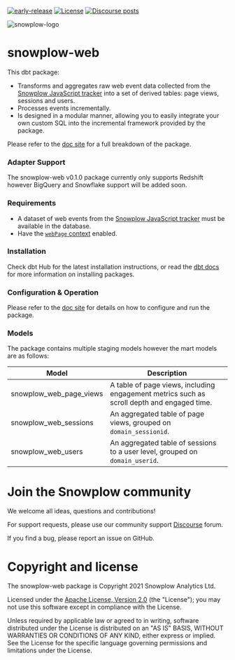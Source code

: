 [![early-release]][tracker-classificiation] [![License][license-image]][license] [![Discourse posts][discourse-image]][discourse]

![snowplow-logo](https://raw.githubusercontent.com/snowplow/dbt-snowplow-utils/main/assets/snowplow_logo.png)
# snowplow-web
This dbt package:  
- Transforms and aggregates raw web event data collected from the [Snowplow JavaScript tracker][tracker-docs] into a set of derived tables: page views, sessions and users.
- Processes events incrementally.
- Is designed in a modular manner, allowing you to easily integrate your own custom SQL into the incremental framework provided by the package.

Please refer to the [doc site][snowplow-web-docs] for a full breakdown of the package.

### Adapter Support
The snowplow-web v0.1.0 package currently only supports Redshift however BigQuery and Snowflake support will be added soon.

### Requirements
- A dataset of web events from the [Snowplow JavaScript tracker][tracker-docs] must be available in the database.
- Have the [`webPage` context][webpage-context] enabled.

### Installation
Check dbt Hub for the latest installation instructions, or read the [dbt docs][dbt-package-docs] for more information on installing packages.

### Configuration & Operation
Please refer to the [doc site][snowplow-web-docs] for details on how to configure and run the package.

### Models
The package contains multiple staging models however the mart models are as follows:

| Model                             | Description                                                                                |
|-----------------------------------|--------------------------------------------------------------------------------------------|
| snowplow_web_page_views           | A table of page views, including engagement metrics such as scroll depth and engaged time. |
| snowplow_web_sessions             | An aggregated table of page views, grouped on `domain_sessionid`.                          |
| snowplow_web_users                | An aggregated table of sessions to a user level, grouped on `domain_userid`.               |

# Join the Snowplow community

We welcome all ideas, questions and contributions!

For support requests, please use our community support [Discourse][discourse] forum.

If you find a bug, please report an issue on GitHub.

# Copyright and license

The snowplow-web package is Copyright 2021 Snowplow Analytics Ltd.

Licensed under the [Apache License, Version 2.0][license] (the "License");
you may not use this software except in compliance with the License.

Unless required by applicable law or agreed to in writing, software
distributed under the License is distributed on an "AS IS" BASIS,
WITHOUT WARRANTIES OR CONDITIONS OF ANY KIND, either express or implied.
See the License for the specific language governing permissions and
limitations under the License.

[license]: http://www.apache.org/licenses/LICENSE-2.0
[license-image]: http://img.shields.io/badge/license-Apache--2-blue.svg?style=flat
[tracker-classificiation]: https://docs.snowplowanalytics.com/docs/collecting-data/collecting-from-own-applications/tracker-maintenance-classification/
[early-release]: https://img.shields.io/static/v1?style=flat&label=Snowplow&message=Early%20Release&color=014477&labelColor=9ba0aa&logo=data:image/png;base64,iVBORw0KGgoAAAANSUhEUgAAABAAAAAQCAMAAAAoLQ9TAAAAeFBMVEVMaXGXANeYANeXANZbAJmXANeUANSQAM+XANeMAMpaAJhZAJeZANiXANaXANaOAM2WANVnAKWXANZ9ALtmAKVaAJmXANZaAJlXAJZdAJxaAJlZAJdbAJlbAJmQAM+UANKZANhhAJ+EAL+BAL9oAKZnAKVjAKF1ALNBd8J1AAAAKHRSTlMAa1hWXyteBTQJIEwRgUh2JjJon21wcBgNfmc+JlOBQjwezWF2l5dXzkW3/wAAAHpJREFUeNokhQOCA1EAxTL85hi7dXv/E5YPCYBq5DeN4pcqV1XbtW/xTVMIMAZE0cBHEaZhBmIQwCFofeprPUHqjmD/+7peztd62dWQRkvrQayXkn01f/gWp2CrxfjY7rcZ5V7DEMDQgmEozFpZqLUYDsNwOqbnMLwPAJEwCopZxKttAAAAAElFTkSuQmCC

[tracker-docs]: https://docs.snowplowanalytics.com/docs/collecting-data/collecting-from-own-applications/
[webpage-context]: https://docs.snowplowanalytics.com/docs/collecting-data/collecting-from-own-applications/javascript-trackers/javascript-tracker/javascript-tracker-v3/tracker-setup/initialization-options/#Adding_predefined_contexts
[dbt-package-docs]: https://docs.getdbt.com/docs/building-a-dbt-project/package-management

[discourse-image]: https://img.shields.io/discourse/posts?server=https%3A%2F%2Fdiscourse.snowplowanalytics.com%2F
[discourse]: http://discourse.snowplowanalytics.com/

[snowplow-web-docs]: https://snowplow.github.io/dbt-snowplow-web/#!/overview/snowplow_web
